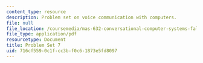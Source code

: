 ```yaml
---
content_type: resource
description: Problem set on voice communication with computers.
file: null
file_location: /coursemedia/mas-632-conversational-computer-systems-fall-2008/716cf5590c1fcc3bf0c61873e5fd8097_ps7.pdf
file_type: application/pdf
resourcetype: Document
title: Problem Set 7
uid: 716cf559-0c1f-cc3b-f0c6-1873e5fd8097
---
```

